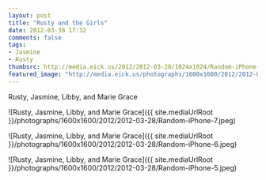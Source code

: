 ```yaml
---
layout: post
title: "Rusty and the Girls"
date: 2012-03-30 17:32
comments: false
tags: 
- Jasmine
- Rusty
thumbsrc: http://media.eick.us/2012/2012-03-28/1024x1024/Random-iPhone-7.jpeg
featured_image: "http://media.eick.us/photographs/1600x1600/2012/2012-03-28/Random-iPhone-7.jpeg"
---
```

Rusty, Jasmine, Libby, and Marie Grace



![Rusty, Jasmine, Libby, and Marie Grace]({{ site.mediaUrlRoot }}/photographs/1600x1600/2012/2012-03-28/Random-iPhone-7.jpeg)
  




![Rusty, Jasmine, Libby, and Marie Grace]({{ site.mediaUrlRoot }}/photographs/1600x1600/2012/2012-03-28/Random-iPhone-6.jpeg)
  




![Rusty, Jasmine, Libby, and Marie Grace]({{ site.mediaUrlRoot }}/photographs/1600x1600/2012/2012-03-28/Random-iPhone-5.jpeg)
  

